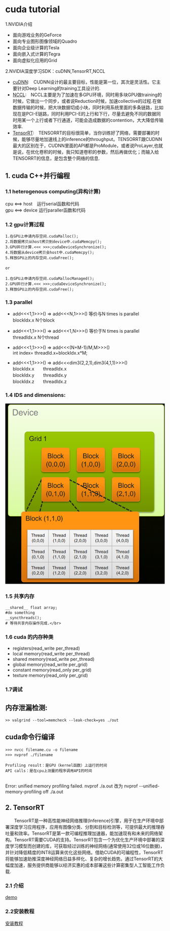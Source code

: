 cuda tutorial
========

1.NVIDIA介绍</br>
* 面向游戏业务的GeForce
* 面向专业图形图像领域的Quadro
* 面向企业级计算的Tesla
* 面向嵌入式计算的Tegra
* 面向虚拟化应用的Grid</br>

2.NVIDIA深度学习SDK：cuDNN,TensorRT,NCCL</br>
* [cuDNN](https://docs.nvidia.com/deeplearning/sdk/cudnn-archived/index.html):　CUDNN设计的最主要目标，性能是第一位，其次是灵活性。它主要针对Deep Learning的training工具设计的.</br>
* [NCCL](https://docs.nvidia.com/deeplearning/sdk/nccl-archived/index.html):　NCCL主要是为了加速在多GPU环境，同时用多块GPU做training的时候，它做出一个同步，或者说Reduction时候，加速collective的过程.在做数据传输的时候，把大块数据切成小块，同时利用系统里面的多条链路，比如现在是PCI-E链路，同时利用PCI-E的上行和下行，尽量去避免不同的数据同时用某一个上行或者下行通道，可能会造成数据的contention，大大降低传输效率.</br>
* [TensorRT](https://docs.nvidia.com/deeplearning/sdk/tensorrt-developer-guide/index.html):　TENSORRT的目标很简单，当你训练好了网络，需要部署的时候，能够尽量地加速线上的inference的throughput。TENSORRT跟CUDNN最大的区别在于，CUDNN里面的API都是ProModule，或者说ProLayer,也就是说，在优化卷积的时候，我只知道卷积的参数，然后再做优化；而输入给TENSORRT的信息，是包含整个网络的信息.</br>




## 1. cuda C++并行编程
### 1.1 heterogenous computing(异构计算)</br>
cpu <==> host　运行serial函数和代码</br>
gpu <==> device 运行paraller函数和代码</br>

### 1.2 gpu计算过程</br>
```
1.在GPU上申请内存空间.cudaMalloc();
2.将数据拷贝从host拷贝到device中.cudaMemcpy();
3.GPU并行计算.<<< >>>;cudaDeviceSynchronize();
4.将数据从device拷贝会host中.cudaMemcpy();
5.释放GPU上的内存空间.cudaFree();

or 

1.在GPU上申请内存空间.cudaMallocManaged();
2.GPU并行计算.<<< >>>;cudaDeviceSynchronize();
3.释放GPU上的内存空间.cudaFree();

```
### 1.3 parallel</br>

* add<<<1,1>>>()  => add<<<N,1>>>()  等价与N times is parallel</br>
blockIdx.x  N个block</br>
* add<<<1,1>>>()  => add<<<1,N>>>()  等价于N times is parallel</br>
threadIdx.x  N个thread</br>
* add<<<1,1>>>()  => add<<<(N+M-1)/M,M>>>() </br>
int index= threadId.x+blockIdx.x*M;  </br>

* add<<<1,1>>>()  => add<<<dim3(2,2,1),dim3(4,1,1)>>>()</br>
blockIdx.x　　threadIdx.x </br>
blockIdx.y　　threadIdx.y </br>
blockIdx.z　　threadIdx.z </br>

### 1.4 IDS and dimensions:</br>
![cuda单元](pictures/CUDA_kernel.png)


### 1.5 共享内存</br>

```
__shared__ float array;
#do something
__syncthreads();
# 等待共享内存操作完成.</br>

```

### 1.6 cuda 的内存种类</br>
* registers(read_write per_thread)
* local memory(read_write per_thread)
* shared memory(read_write per_thread)
* global memory(read_write per_grid)
* constant memory(read_only per_grid)
* texture memory(read_only per_grid)

### 1.7调试
内存泄漏检测:
---
```base
>> valgrind --tool=memcheck --leak-check=yes ./out

```
cuda命令行编译
---
```
>>> nvcc filename.cu -o filename
>>> nvprof ./filename

Profiling result：是GPU（kernel函数）上运行的时间
API calls：是在cpu上测量的程序调用API的时间


```

Error: unified memory profiling failed.
nvprof ./a.out  改为
nvprof --unified-memory-profiling off ./a.out 

## 2. TensorRT</br>
　　TensorRT是一种高性能神经网络推理(Inference)引擎，用于在生产环境中部署深度学习应用程序，应用有图像分类、分割和目标检测等，可提供最大的推理吞吐量和效率。TensorRT是第一款可编程推理加速器，能加速现有和未来的网络架构。TensorRT需要CUDA的支持。TensorRT包含一个为优化生产环境中部署的深度学习模型而创建的库，可获取经过训练的神经网络(通常使用32位或16位数据)，并针对降低精度的INT8运算来优化这些网络。借助CUDA的可编程性，TensorRT将能够加速助推深度神经网络日益多样化、复杂的增长趋势。通过TensorRT的大幅度加速，服务提供商能够以经济实惠的成本部署这些计算密集型人工智能工作负载.</br>

### 2.1 介绍</br>
[demo](https://github.com/NVIDIA-Jetson/tf_to_trt_image_classification)

### 2.2安装教程</br>
[安装教程](https://blog.csdn.net/MacwinWin/article/details/80177326)

